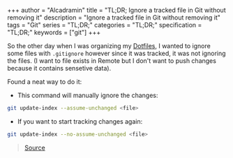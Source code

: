 +++
author = "Alcadramin"
title = "TL;DR; Ignore a tracked file in Git without removing it"
description = "Ignore a tracked file in Git without removing it"
tags = "Git"
series = "TL;DR;"
categories = "TL;DR;"
specification = "TL;DR;"
keywords = ["git"]
+++

So the other day when I was organizing my [Dotfiles](https://github.com/Alcadramin/Dots), I wanted to ignore some files with `.gitignore` however since it was tracked, it was not ignoring the files. (I want to file exists in Remote but I don't want to push changes because it contains sensetive data).

Found a neat way to do it:

- This command will manually ignore the changes:

```bash
git update-index --assume-unchanged <file>
```

- If you want to start tracking changes again:

```bash
git update-index --no-assume-unchanged <file>
```

> [Source](https://superuser.com/a/1655712)

